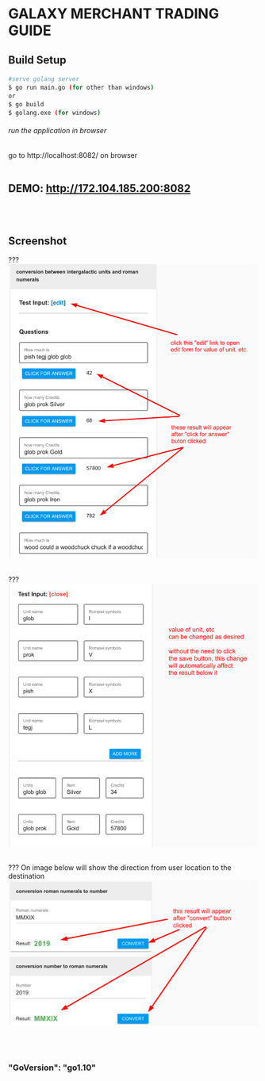 # GALAXY MERCHANT TRADING GUIDE


## Build Setup

``` bash
#serve golang server
$ go run main.go (for other than windows)
or
$ go build
$ golang.exe (for windows)


```

###### run the application in browser
go to http://localhost:8082/ on browser
<br/><br/>


## DEMO: http://172.104.185.200:8082
<br/><br/>


## Screenshot

???
![alt text](https://raw.githubusercontent.com/nawikart/README_IMAGES/master/galaxy/ss1.png)
<br/><br/>


???
![alt text](https://raw.githubusercontent.com/nawikart/README_IMAGES/master/galaxy/ss2.png)
<br/><br/>


???
On image below will show the direction from user location to the destination
![alt text](https://raw.githubusercontent.com/nawikart/README_IMAGES/master/galaxy/ss3.png)

<br/><br/>
### "GoVersion": "go1.10"